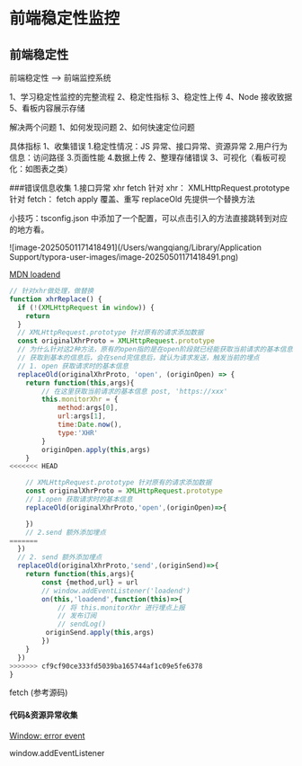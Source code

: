 # 前端稳定性监控

## 前端稳定性

前端稳定性 --> 前端监控系统

1、学习稳定性监控的完整流程
2、稳定性指标
3、稳定性上传
4、Node 接收致据
5、看板内容展示存储

解决两个问题
1、如何发现问题
2、如何快速定位问题

具体指标
1、收集错误 1.稳定性情况：JS 异常、接口异常、资源异常 2.用户行为信息：访问路径 3.页面性能 4.数据上传
2、整理存储错误
3、可视化（看板可视化：如图表之类）

###错误信息收集 1.接口异常
xhr fetch
针对 xhr： XMLHttpRequest.prototype
针对 fetch： fetch apply 覆盖、重写
replaceOld 先提供一个替换方法

小技巧：tsconfig.json 中添加了一个配置，可以点击引入的方法直接跳转到对应的地方看。

![image-20250501171418491](/Users/wangqiang/Library/Application Support/typora-user-images/image-20250501171418491.png)

[MDN loadend](https://developer.mozilla.org/zh-CN/docs/Web/API/XMLHttpRequest/loadend_event)

```js
// 针对xhr做处理，做替换
function xhrReplace() {
  if (!(XMLHttpRequest in window)) {
    return
  }
  // XMLHttpRequest.prototype 针对原有的请求添加数据
  const originalXhrProto = XMLHttpRequest.prototype
  // 为什么针对这2种方法，原有的open指的是在open阶段就已经能获取当前请求的基本信息，监听我们请求的基本信息
  // 获取到基本的信息后，会在send完信息后，就认为请求发送，触发当前的埋点
  // 1. open 获取请求时的基本信息
  replaceOld(originalXhrProto, 'open', (originOpen) => {
    return function(this,args){
        // 在这里获取当前请求的基本信息 post, 'https://xxx'
        this.monitorXhr = {
            method:args[0],
            url:args[1],
            time:Date.now(),
            type:'XHR'
        }
        originOpen.apply(this,args)
    }
<<<<<<< HEAD

    // XMLHttpRequest.prototype 针对原有的请求添加数据
    const originalXhrProto = XMLHttpRequest.prototype
    // 1.open 获取请求时的基本信息
    replaceOld(originalXhrProto,'open',(originOpen)=>{

    })
    // 2.send 额外添加埋点
=======
  })
  // 2. send 额外添加埋点
  replaceOld(originalXhrProto,'send',(originSend)=>{
    return function(this,args){
        const {method,url} = url
        // window.addEventListener('loadend')
        on(this,'loadend',function(this)=>{
            // 将 this.monitorXhr 进行埋点上报
            // 发布订阅
            // sendLog() 
         originSend.apply(this,args)
        })
    }
  })
>>>>>>> cf9cf90ce333fd5039ba165744af1c09e5fe6378
}
```

fetch (参考源码)

#### 代码&资源异常收集
[Window: error event](https://developer.mozilla.org/zh-CN/docs/Web/API/Window/error_event)

window.addEventListener


